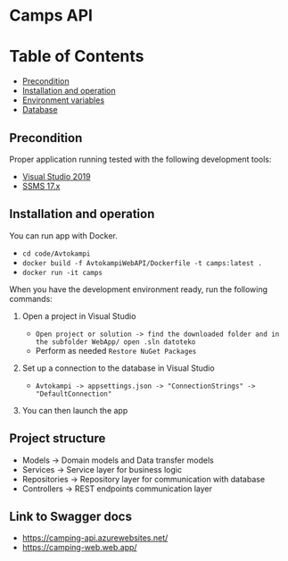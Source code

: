 # Camps API

Table of Contents
=================
- [Precondition](#precondition)
- [Installation and operation](#installation-and-operation)
- [Environment variables](#environment-variables)
- [Database](#database)


## Precondition

Proper application running tested with the following development tools:
- [Visual Studio 2019](https://visualstudio.microsoft.com/vs/)
- [SSMS 17.x](https://docs.microsoft.com/en-us/sql/ssms/download-sql-server-management-studio-ssms?view=sql-server-ver15)


## Installation and operation

You can run app with Docker. 

- `cd code/Avtokampi`
- `docker build -f AvtokampiWebAPI/Dockerfile -t camps:latest .`
- `docker run -it camps`

When you have the development environment ready, run the following commands:

1. Open a project in Visual Studio
    - `Open project or solution -> find the downloaded folder and in the subfolder WebApp/ open .sln datoteko`
    - Perform as needed `Restore NuGet Packages`

2. Set up a connection to the database in Visual Studio
    - `Avtokampi -> appsettings.json -> "ConnectionStrings" -> "DefaultConnection"`
    
4. You can then launch the app



## Project structure

- Models -> Domain models and Data transfer models
- Services -> Service layer for business logic
- Repositories -> Repository layer for communication with database
- Controllers -> REST endpoints communication layer

## Link to Swagger docs

- https://camping-api.azurewebsites.net/
- https://camping-web.web.app/
